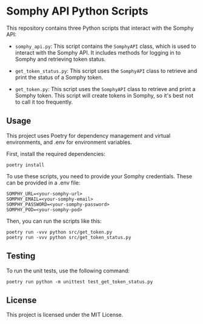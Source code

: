 # Somphy API Python Scripts
This repository contains three Python scripts that interact with the Somphy API:
- `somphy_api.py`: This script contains the `SomphyAPI` class, which is used to interact with the Somphy API. It includes methods for logging in to Somphy and retrieving token status.

- `get_token_status.py`: This script uses the `SomphyAPI` class to retrieve and print the status of a Somphy token.

- `get_token.py`: This script uses the `SomphyAPI` class to retrieve and print a Somphy token. This script will create tokens in Somphy, so it's best not to call it too frequently.

## Usage
This project uses Poetry for dependency management and virtual environments, and .env for environment variables.

First, install the required dependencies:
```
poetry install
```

To use these scripts, you need to provide your Somphy credentials. These can be provided in a .env file:
```
SOMPHY_URL=<your-somphy-url>
SOMPHY_EMAIL=<your-somphy-email>
SOMPHY_PASSWORD=<your-somphy-password>
SOMPHY_POD=<your-somphy-pod>
```

Then, you can run the scripts like this:
```
poetry run -vvv python src/get_token.py
poetry run -vvv python src/get_token_status.py
```

## Testing
To run the unit tests, use the following command:
```
poetry run python -m unittest test_get_token_status.py
```

## License
This project is licensed under the MIT License.